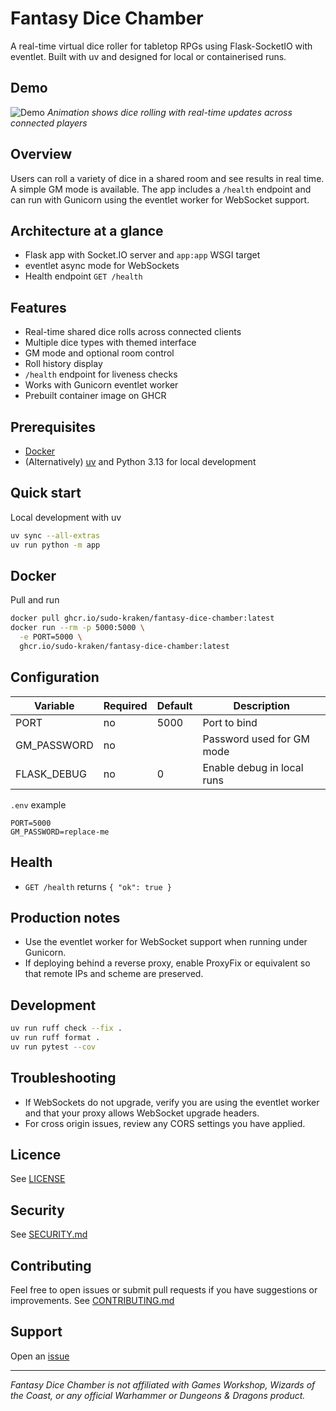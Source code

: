 # Fantasy Dice Chamber

A real-time virtual dice roller for tabletop RPGs using Flask-SocketIO with eventlet. Built with uv and designed for local or containerised runs.

## Demo

![Demo](./extras/preview.gif)
*Animation shows dice rolling with real-time updates across connected players*

## Overview

Users can roll a variety of dice in a shared room and see results in real time. A simple GM mode is available. The app includes a `/health` endpoint and can run with Gunicorn using the eventlet worker for WebSocket support.

## Architecture at a glance

- Flask app with Socket.IO server and `app:app` WSGI target
- eventlet async mode for WebSockets
- Health endpoint `GET /health`

## Features

- Real-time shared dice rolls across connected clients
- Multiple dice types with themed interface
- GM mode and optional room control
- Roll history display
- `/health` endpoint for liveness checks
- Works with Gunicorn eventlet worker
- Prebuilt container image on GHCR

## Prerequisites

- [Docker](https://www.docker.com/)
- (Alternatively) [uv](https://docs.astral.sh/uv/) and Python 3.13 for local development

## Quick start

Local development with uv

```bash
uv sync --all-extras
uv run python -m app
```

## Docker

Pull and run

```bash
docker pull ghcr.io/sudo-kraken/fantasy-dice-chamber:latest
docker run --rm -p 5000:5000 \
  -e PORT=5000 \
  ghcr.io/sudo-kraken/fantasy-dice-chamber:latest
```

## Configuration

| Variable | Required | Default | Description |
|----------|----------|---------|-------------|
| PORT | no | 5000 | Port to bind |
| GM_PASSWORD | no |  | Password used for GM mode |
| FLASK_DEBUG | no | 0 | Enable debug in local runs |

`.env` example

```dotenv
PORT=5000
GM_PASSWORD=replace-me
```

## Health

- `GET /health` returns `{ "ok": true }`

## Production notes

- Use the eventlet worker for WebSocket support when running under Gunicorn.
- If deploying behind a reverse proxy, enable ProxyFix or equivalent so that remote IPs and scheme are preserved.

## Development

```bash
uv run ruff check --fix .
uv run ruff format .
uv run pytest --cov
```

## Troubleshooting

- If WebSockets do not upgrade, verify you are using the eventlet worker and that your proxy allows WebSocket upgrade headers.
- For cross origin issues, review any CORS settings you have applied.

## Licence
See [LICENSE](LICENSE)

## Security
See [SECURITY.md](SECURITY.md)

## Contributing
Feel free to open issues or submit pull requests if you have suggestions or improvements.
See [CONTRIBUTING.md](CONTRIBUTING.md)

## Support
Open an [issue](/../../issues)

---

*Fantasy Dice Chamber is not affiliated with Games Workshop, Wizards of the Coast, or any official Warhammer or Dungeons & Dragons product.*

